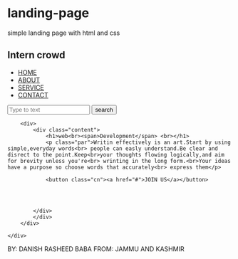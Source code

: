 # landing-page
simple landing page with html and css
<!DOCTYPE html>
<html lang="en">
</head>
     <title>webpage design</title>
     <link rel="stylesheet" href="style.css">
</head>
<body>
    <div class="main">
        <div class="navbar">
            <div class="icon">
                <h2 class="logo">Intern crowd</h2>
            </div>
            <div class="menu">
                <ul>
                    <li><a href="#">HOME</a></li>
                    <li><a href="#">ABOUT</a></li>
                    <li><a href="#">SERVICE</a></li>
                    <li><a href="#">CONTACT</a></li>
                </ul>
            </div>
        <div class="search">
            <input class="srch" type="search" name="" placeholder="Type to text">
            <a href="#"><button class="btn">search</button></a>
        </div>

         
        <div>
            <div class="content">
                <h1>web<br><span>Development</span> <br></h1>
                <p class="par">Writin effectively is an art.Start by using simple,everyday words<br> people can easly understand.Be clear and disrect to the point.Keep<br>your thoughts flowing logically,and aim for brevity unless you're<br> wrinting in the long form.<br>Your ideas have a purpose so choose words that accurately<br> express them</p>
                
                <button class="cn"><a href="#">JOIN US</a></button>

                
                    
                
            </div>
            </div>
        </div>

    </div>
    
</body>
</html>

BY: DANISH RASHEED BABA
FROM: JAMMU AND KASHMIR
